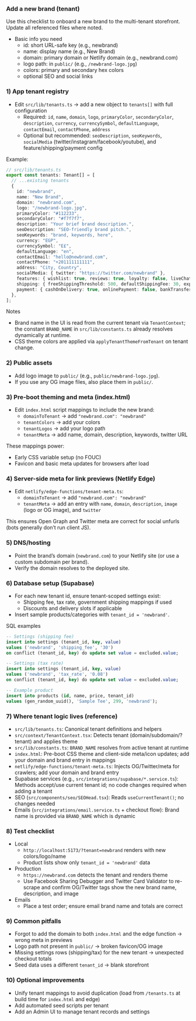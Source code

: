 ### Add a new brand (tenant)

Use this checklist to onboard a new brand to the multi-tenant storefront. Update all referenced files where noted.

- Basic info you need
  - id: short URL-safe key (e.g., newbrand)
  - name: display name (e.g., New Brand)
  - domain: primary domain or Netlify domain (e.g., newbrand.com)
  - logo path: in `public/` (e.g., `/newbrand-logo.jpg`)
  - colors: primary and secondary hex colors
  - optional SEO and social links

### 1) App tenant registry

- Edit `src/lib/tenants.ts` → add a new object to `tenants[]` with full configuration
  - Required: `id`, `name`, `domain`, `logo`, `primaryColor`, `secondaryColor`, `description`, `currency`, `currencySymbol`, `defaultLanguage`, `contactEmail`, `contactPhone`, `address`
  - Optional but recommended: `seoDescription`, `seoKeywords`, `socialMedia` (twitter/instagram/facebook/youtube), and feature/shipping/payment config

Example:

```ts
// src/lib/tenants.ts
export const tenants: Tenant[] = [
  // ...existing tenants
  {
    id: "newbrand",
    name: "New Brand",
    domain: "newbrand.com",
    logo: "/newbrand-logo.jpg",
    primaryColor: "#112233",
    secondaryColor: "#f7f7f7",
    description: "Your brief brand description.",
    seoDescription: "SEO-friendly brand pitch.",
    seoKeywords: "brand, keywords, here",
    currency: "EGP",
    currencySymbol: "E£",
    defaultLanguage: "en",
    contactEmail: "hello@newbrand.com",
    contactPhone: "+201111111111",
    address: "City, Country",
    socialMedia: { twitter: "https://twitter.com/newbrand" },
    features: { wishlist: true, reviews: true, loyalty: false, liveChat: false },
    shipping: { freeShippingThreshold: 500, defaultShippingFee: 30, expressShippingFee: 50 },
    payment: { cashOnDelivery: true, onlinePayment: false, bankTransfer: false },
  },
];
```

Notes
- Brand name in the UI is read from the current tenant via `TenantContext`; the constant `BRAND_NAME` in `src/lib/constants.ts` already resolves dynamically at runtime.
- CSS theme colors are applied via `applyTenantThemeFromTenant` on tenant change.

### 2) Public assets

- Add logo image to `public/` (e.g., `public/newbrand-logo.jpg`).
- If you use any OG image files, also place them in `public/`.

### 3) Pre-boot theming and meta (index.html)

- Edit `index.html` script mappings to include the new brand:
  - `domainToTenant` → add `"newbrand.com": "newbrand"`
  - `tenantColors` → add your colors
  - `tenantLogos` → add your logo path
  - `tenantMeta` → add name, domain, description, keywords, twitter URL

These mappings power:
- Early CSS variable setup (no FOUC)
- Favicon and basic meta updates for browsers after load

### 4) Server-side meta for link previews (Netlify Edge)

- Edit `netlify/edge-functions/tenant-meta.ts`:
  - `domainToTenant` → add `"newbrand.com": "newbrand"`
  - `tenantMeta` → add an entry with `name`, `domain`, `description`, `image` (logo or OG image), and `twitter`

This ensures Open Graph and Twitter meta are correct for social unfurls (bots generally don’t run client JS).

### 5) DNS/hosting

- Point the brand’s domain (`newbrand.com`) to your Netlify site (or use a custom subdomain per brand).
- Verify the domain resolves to the deployed site.

### 6) Database setup (Supabase)

- For each new tenant id, ensure tenant-scoped settings exist:
  - Shipping fee, tax rate, government shipping mappings if used
  - Discounts and delivery slots if applicable
- Insert sample products/categories with `tenant_id = 'newbrand'`.

SQL examples

```sql
-- Settings (shipping fee)
insert into settings (tenant_id, key, value)
values ('newbrand', 'shipping_fee', '30')
on conflict (tenant_id, key) do update set value = excluded.value;

-- Settings (tax rate)
insert into settings (tenant_id, key, value)
values ('newbrand', 'tax_rate', '0.08')
on conflict (tenant_id, key) do update set value = excluded.value;

-- Example product
insert into products (id, name, price, tenant_id)
values (gen_random_uuid(), 'Sample Tee', 299, 'newbrand');
```

### 7) Where tenant logic lives (reference)

- `src/lib/tenants.ts`: Canonical tenant definitions and helpers
- `src/context/TenantContext.tsx`: Detects tenant (domain/subdomain/?tenant) and applies theme
- `src/lib/constants.ts`: `BRAND_NAME` resolves from active tenant at runtime
- `index.html`: Pre-boot CSS theme and client-side meta/icon updates; add your domain and brand entry in mappings
- `netlify/edge-functions/tenant-meta.ts`: Injects OG/Twitter/meta for crawlers; add your domain and brand entry
- Supabase services (e.g., `src/integrations/supabase/*.service.ts`): Methods accept/use current tenant id; no code changes required when adding a tenant
- SEO (`src/components/seo/SEOHead.tsx`): Reads `useCurrentTenant()`; no changes needed
- Emails (`src/integrations/email.service.ts` + checkout flow): Brand name is provided via `BRAND_NAME` which is dynamic

### 8) Test checklist

- Local
  - `http://localhost:5173/?tenant=newbrand` renders with new colors/logo/name
  - Product lists show only `tenant_id = 'newbrand'` data
- Production
  - `https://newbrand.com` detects the tenant and renders theme
  - Use Facebook Sharing Debugger and Twitter Card Validator to re-scrape and confirm OG/Twitter tags show the new brand name, description, and image
- Emails
  - Place a test order; ensure email brand name and totals are correct

### 9) Common pitfalls

- Forgot to add the domain to both `index.html` and the edge function → wrong meta in previews
- Logo path not present in `public/` → broken favicon/OG image
- Missing settings rows (shipping/tax) for the new tenant → unexpected checkout totals
- Seed data uses a different `tenant_id` → blank storefront

### 10) Optional improvements

- Unify tenant mappings to avoid duplication (load from `/tenants.ts` at build time for `index.html` and edge)
- Add automated seed scripts per tenant
- Add an Admin UI to manage tenant records and settings


